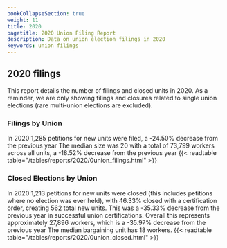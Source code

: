 ```yaml
---
bookCollapseSection: true
weight: 11
title: 2020
pagetitle: 2020 Union Filing Report
description: Data on union election filings in 2020
keywords: union filings
---
```


## 2020 filings

This report details the number of filings and closed units in 2020. As a reminder, we are only showing filings and closures related to single union elections (rare multi-union elections are excluded).

### Filings by Union
In 2020 1,285 petitions for new units were filed, a -24.50% decrease from the previous year The median size was 20 with a total of 73,799 workers across all units, a -18.52% decrease from the previous year
{{< readtable table="/tables/reports/2020/0union_filings.html" >}}

### Closed Elections by Union
In 2020 1,213 petitions for new units were closed (this includes petitions where no election was ever held), with 46.33% closed with a certification order, creating 562 total new units. This was a -35.33% decrease from the previous year in successful union certifications. Overall this represents approximately 27,896 workers, which is a -35.97% decrease from the previous year The median bargaining unit has 18 workers.
{{< readtable table="/tables/reports/2020/0union_closed.html" >}}
